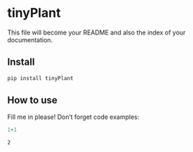 # tinyPlant

<!-- WARNING: THIS FILE WAS AUTOGENERATED! DO NOT EDIT! -->

This file will become your README and also the index of your
documentation.

## Install

``` sh
pip install tinyPlant
```

## How to use

Fill me in please! Don’t forget code examples:

``` python
1+1
```

    2
